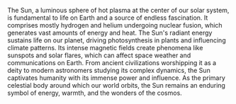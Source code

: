 The Sun, a luminous sphere of hot plasma at the center of our solar system, is fundamental to life on Earth and a source of endless fascination. It comprises mostly hydrogen and helium undergoing nuclear fusion, which generates vast amounts of energy and heat. The Sun's radiant energy sustains life on our planet, driving photosynthesis in plants and influencing climate patterns. Its intense magnetic fields create phenomena like sunspots and solar flares, which can affect space weather and communications on Earth. From ancient civilizations worshipping it as a deity to modern astronomers studying its complex dynamics, the Sun captivates humanity with its immense power and influence. As the primary celestial body around which our world orbits, the Sun remains an enduring symbol of energy, warmth, and the wonders of the cosmos.